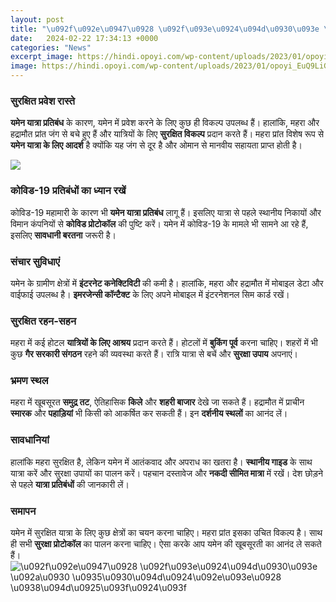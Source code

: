```yaml
---
layout: post
title: "\u092f\u092e\u0947\u0928 \u092f\u093e\u0924\u094d\u0930\u093e \u092a\u0930 \u0935\u0930\u094d\u0924\u092e\u093e\u0928 \u0938\u094d\u0925\u093f\u0924\u093f"
date:   2024-02-22 17:34:13 +0000
categories: "News"
excerpt_image: https://hindi.opoyi.com/wp-content/uploads/2023/01/opoyi_EuQ9LiGiX.jpg
image: https://hindi.opoyi.com/wp-content/uploads/2023/01/opoyi_EuQ9LiGiX.jpg
---
```


### सुरक्षित प्रवेश रास्ते
**यमेन यात्रा प्रतिबंध** के कारण, यमेन में प्रवेश करने के लिए कुछ ही विकल्प उपलब्ध हैं। हालांकि, महरा और हद्रामौत प्रांत जंग से बचे हुए हैं और यात्रियों के लिए **सुरक्षित विकल्प** प्रदान करते हैं। महरा प्रांत विशेष रूप से **यमेन यात्रा के लिए आदर्श** है क्योंकि यह जंग से दूर है और ओमान से मानवीय सहायता प्राप्त होती है। 

![](https://hindi.opoyi.com/wp-content/uploads/2023/01/opoyi_2vLF9auZA.jpg)
### कोविड-19 प्रतिबंधों का ध्यान रखें
कोविड-19 महामारी के कारण भी **यमेन यात्रा प्रतिबंध** लागू हैं। इसलिए यात्रा से पहले स्थानीय निकायों और विमान कंपनियों से **कोविड प्रोटोकॉल** की पुष्टि करें। यमेन में कोविड-19 के मामले भी सामने आ रहे हैं, इसलिए **सावधानी बरतना** जरूरी है।
### संचार सुविधाएं 
यमेन के ग्रामीण क्षेत्रों में **इंटरनेट कनेक्टिविटी** की कमी है। हालांकि, महरा और हद्रामौत में मोबाइल डेटा और वाईफाई उपलब्ध है। **इमरजेन्सी कॉन्टैक्ट** के लिए अपने मोबाइल में इंटरनेशनल सिम कार्ड रखें।
### सुरक्षित रहन-सहन 
महरा में कई होटल **यात्रियों के लिए आश्रय** प्रदान करते हैं। होटलों में **बुकिंग पूर्व** करना चाहिए। शहरों में भी कुछ **गैर सरकारी संगठन** रहने की व्यवस्था करते हैं। रात्रि यात्रा से बचें और **सुरक्षा उपाय** अपनाएं।
### भ्रमण स्थल 
महरा में खूबसूरत **समुद्र तट**, ऐतिहासिक **किले** और **शहरी बाजार** देखे जा सकते हैं। हद्रामौत में प्राचीन **स्मारक** और **पहाड़ियां** भी किसी को आकर्षित कर सकती हैं। इन **दर्शनीय स्थलों** का आनंद लें।
### सावधानियां 
हालांकि महरा सुरक्षित है, लेकिन यमेन में आतंकवाद और अपराध का खतरा है। **स्थानीय गाइड** के साथ यात्रा करें और सुरक्षा उपायों का पालन करें। पहचान दस्तावेज और **नकदी सीमित मात्रा** में रखें। देश छोड़ने से पहले **यात्रा प्रतिबंधों** की जानकारी लें।
### समापन 
यमेन में सुरक्षित यात्रा के लिए कुछ क्षेत्रों का चयन करना चाहिए। महरा प्रांत इसका उचित विकल्प है। साथ ही सभी **सुरक्षा प्रोटोकॉल** का पालन करना चाहिए। ऐसा करके आप यमेन की खूबसूरती का आनंद ले सकते हैं।
![\u092f\u092e\u0947\u0928 \u092f\u093e\u0924\u094d\u0930\u093e \u092a\u0930 \u0935\u0930\u094d\u0924\u092e\u093e\u0928 \u0938\u094d\u0925\u093f\u0924\u093f](https://hindi.opoyi.com/wp-content/uploads/2023/01/opoyi_EuQ9LiGiX.jpg)